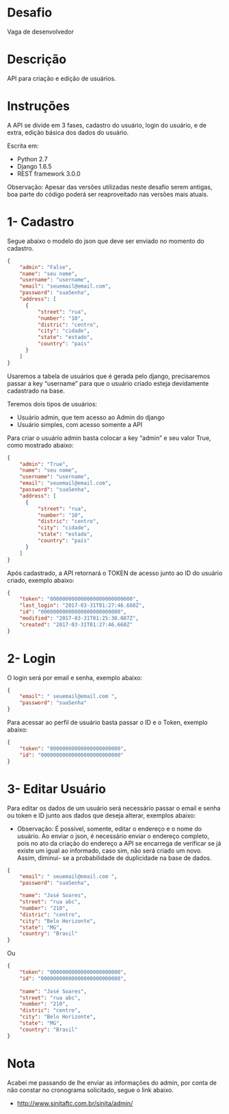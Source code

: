 # Desafio
Vaga de desenvolvedor
 
# Descrição
API para criação e edição de usuários.
 
# Instruções
 
A API se divide em 3 fases, cadastro do usuário, login do usuário, e de extra, edição básica dos dados do usuário.
 
Escrita em:
  * Python 2.7
  * Django 1.6.5
  * REST framework 3.0.0
  
Observação: Apesar das versões utilizadas neste desafio serem antigas, boa parte do código poderá ser reaproveitado nas versões mais atuais.
 
# 1- Cadastro
 
Segue abaixo o modelo do json que deve ser enviado no momento do cadastro.
 
```json
{
	"admin": "False",
	"name": "seu nome",
	"username": "username",
	"email": "seuemail@email.com",
	"password": "suaSenha",
	"address": [
	  {
		  "street": "rua",
		  "number": "10",
		  "distric": "centro",
		  "city": "cidade",
		  "state": "estado",
		  "country": "país"
	  }
	]
}
```

Usaremos a tabela de usuários que é gerada pelo django, precisaremos passar a key “username” para que o usuário criado esteja devidamente cadastrado na base.

Teremos dois tipos de usuários:
* Usuário admin, que tem acesso ao Admin do django
* Usuário simples, com acesso somente a API


Para criar o usuário admin basta colocar a key “admin” e seu valor True, como mostrado abaixo:

```json
{
	"admin": "True",
	"name": "seu nome",
	"username": "username",
	"email": "seuemail@email.com",
	"password": "suaSenha",
	"address": [
	  {
		  "street": "rua",
		  "number": "10",
		  "distric": "centro",
		  "city": "cidade",
		  "state": "estado",
		  "country": "país"
	  }
	]
}
```

Após cadastrado, a API retornará o TOKEN de acesso junto ao ID do usuário criado, exemplo abaixo:

```json
{
	"token": "000000000000000000000000000", 
	"last_login": "2017-03-31T01:27:46.668Z", 
	"id": "00000000000000000000000000", 
	"modified": "2017-03-31T01:25:30.087Z", 
	"created": "2017-03-31T01:27:46.668Z"
}
```

# 2- Login

O login será por email e senha, exemplo abaixo:

```json
{
	"email": " seuemail@email.com ",
	"password": "suaSenha"
}
```

Para acessar ao perfil de usuário basta passar o ID e o Token, exemplo abaixo:

```json
{
	"token": "00000000000000000000000", 
	"id": "00000000000000000000000000"
}
```

# 3- Editar Usuário
		
Para editar os dados de um usuário será necessário passar o email e senha ou token e ID junto aos dados que deseja alterar, exemplos abaixo:

* Observação: É possível, somente, editar o endereço e o nome do usuário. Ao enviar o json, é necessário enviar o endereço completo, pois no ato da criação do endereço a API se encarrega de verificar se já existe um igual ao informado, caso sim, não será criado um novo. Assim, diminui- se a probabilidade de duplicidade na base de dados. 

```json
{
	"email": " seuemail@email.com ",
	"password": "suaSenha",

	"name": "José Soares",
	"street": "rua abc",
	"number": "210",
	"distric": "centro",
	"city": "Belo Horizonte",
	"state": "MG",
	"country": "Brasil"
}
```

Ou 

```json
{
	"token": "00000000000000000000000", 
	"id": "00000000000000000000000000", 
	
	"name": "José Soares",
	"street": "rua abc",
	"number": "210",
	"distric": "centro",
	"city": "Belo Horizonte",
	"state": "MG",
	"country": "Brasil"
}
```

# Nota

Acabei me passando de lhe enviar as informações do admin, por conta de não constar no cronograma solicitado, segue o link abaixo. 
* http://www.sinitaftc.com.br/sinita/admin/
